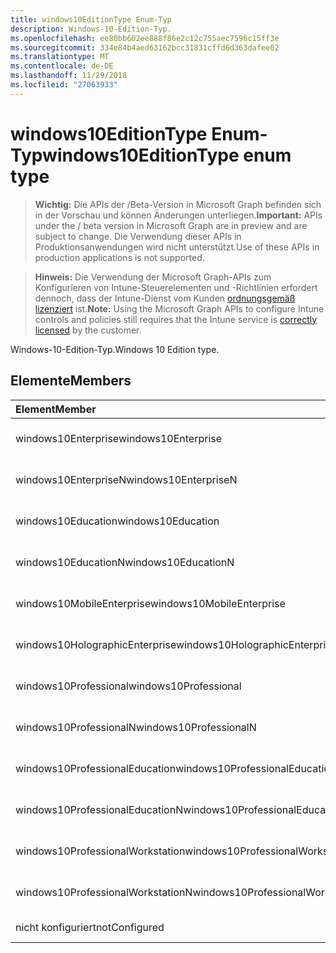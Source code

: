 ```yaml
---
title: windows10EditionType Enum-Typ
description: Windows-10-Edition-Typ.
ms.openlocfilehash: ee80bb602ee888f86e2c12c755aec7596c15ff3e
ms.sourcegitcommit: 334e84b4aed63162bcc31831cffd6d363dafee02
ms.translationtype: MT
ms.contentlocale: de-DE
ms.lasthandoff: 11/29/2018
ms.locfileid: "27063933"
---
```

# <a name="windows10editiontype-enum-type"></a><span data-ttu-id="8d6c8-103">windows10EditionType Enum-Typ</span><span class="sxs-lookup"><span data-stu-id="8d6c8-103">windows10EditionType enum type</span></span>

> <span data-ttu-id="8d6c8-104">**Wichtig:** Die APIs der /Beta-Version in Microsoft Graph befinden sich in der Vorschau und können Änderungen unterliegen.</span><span class="sxs-lookup"><span data-stu-id="8d6c8-104">**Important:** APIs under the / beta version in Microsoft Graph are in preview and are subject to change.</span></span> <span data-ttu-id="8d6c8-105">Die Verwendung dieser APIs in Produktionsanwendungen wird nicht unterstützt.</span><span class="sxs-lookup"><span data-stu-id="8d6c8-105">Use of these APIs in production applications is not supported.</span></span>

> <span data-ttu-id="8d6c8-106">**Hinweis:** Die Verwendung der Microsoft Graph-APIs zum Konfigurieren von Intune-Steuerelementen und -Richtlinien erfordert dennoch, dass der Intune-Dienst vom Kunden [ordnungsgemäß lizenziert](https://go.microsoft.com/fwlink/?linkid=839381) ist.</span><span class="sxs-lookup"><span data-stu-id="8d6c8-106">**Note:** Using the Microsoft Graph APIs to configure Intune controls and policies still requires that the Intune service is [correctly licensed](https://go.microsoft.com/fwlink/?linkid=839381) by the customer.</span></span>

<span data-ttu-id="8d6c8-107">Windows-10-Edition-Typ.</span><span class="sxs-lookup"><span data-stu-id="8d6c8-107">Windows 10 Edition type.</span></span>
## <a name="members"></a><span data-ttu-id="8d6c8-108">Elemente</span><span class="sxs-lookup"><span data-stu-id="8d6c8-108">Members</span></span>
|<span data-ttu-id="8d6c8-109">Element</span><span class="sxs-lookup"><span data-stu-id="8d6c8-109">Member</span></span>|<span data-ttu-id="8d6c8-110">Wert</span><span class="sxs-lookup"><span data-stu-id="8d6c8-110">Value</span></span>|<span data-ttu-id="8d6c8-111">Beschreibung</span><span class="sxs-lookup"><span data-stu-id="8d6c8-111">Description</span></span>|
|:---|:---|:---|
|<span data-ttu-id="8d6c8-112">windows10Enterprise</span><span class="sxs-lookup"><span data-stu-id="8d6c8-112">windows10Enterprise</span></span>|<span data-ttu-id="8d6c8-113">0</span><span class="sxs-lookup"><span data-stu-id="8d6c8-113">0</span></span>|<span data-ttu-id="8d6c8-114">Windows 10 Enterprise</span><span class="sxs-lookup"><span data-stu-id="8d6c8-114">Windows 10 Enterprise</span></span>|
|<span data-ttu-id="8d6c8-115">windows10EnterpriseN</span><span class="sxs-lookup"><span data-stu-id="8d6c8-115">windows10EnterpriseN</span></span>|<span data-ttu-id="8d6c8-116">1</span><span class="sxs-lookup"><span data-stu-id="8d6c8-116">1</span></span>|<span data-ttu-id="8d6c8-117">Windows 10 EnterpriseN</span><span class="sxs-lookup"><span data-stu-id="8d6c8-117">Windows 10 EnterpriseN</span></span>|
|<span data-ttu-id="8d6c8-118">windows10Education</span><span class="sxs-lookup"><span data-stu-id="8d6c8-118">windows10Education</span></span>|<span data-ttu-id="8d6c8-119">2</span><span class="sxs-lookup"><span data-stu-id="8d6c8-119">2</span></span>|<span data-ttu-id="8d6c8-120">Windows 10 Bildungseinrichtungen</span><span class="sxs-lookup"><span data-stu-id="8d6c8-120">Windows 10 Education</span></span>|
|<span data-ttu-id="8d6c8-121">windows10EducationN</span><span class="sxs-lookup"><span data-stu-id="8d6c8-121">windows10EducationN</span></span>|<span data-ttu-id="8d6c8-122">3</span><span class="sxs-lookup"><span data-stu-id="8d6c8-122">3</span></span>|<span data-ttu-id="8d6c8-123">Windows 10 EducationN</span><span class="sxs-lookup"><span data-stu-id="8d6c8-123">Windows 10 EducationN</span></span>|
|<span data-ttu-id="8d6c8-124">windows10MobileEnterprise</span><span class="sxs-lookup"><span data-stu-id="8d6c8-124">windows10MobileEnterprise</span></span>|<span data-ttu-id="8d6c8-125">4</span><span class="sxs-lookup"><span data-stu-id="8d6c8-125">4</span></span>|<span data-ttu-id="8d6c8-126">10 Windows Mobile Enterprise</span><span class="sxs-lookup"><span data-stu-id="8d6c8-126">Windows 10 Mobile Enterprise</span></span>|
|<span data-ttu-id="8d6c8-127">windows10HolographicEnterprise</span><span class="sxs-lookup"><span data-stu-id="8d6c8-127">windows10HolographicEnterprise</span></span>|<span data-ttu-id="8d6c8-128">5</span><span class="sxs-lookup"><span data-stu-id="8d6c8-128">5</span></span>|<span data-ttu-id="8d6c8-129">Windows 10 Hologramm Enterprise</span><span class="sxs-lookup"><span data-stu-id="8d6c8-129">Windows 10 Holographic Enterprise</span></span>|
|<span data-ttu-id="8d6c8-130">windows10Professional</span><span class="sxs-lookup"><span data-stu-id="8d6c8-130">windows10Professional</span></span>|<span data-ttu-id="8d6c8-131">6</span><span class="sxs-lookup"><span data-stu-id="8d6c8-131">6</span></span>|<span data-ttu-id="8d6c8-132">10 Windows Professional</span><span class="sxs-lookup"><span data-stu-id="8d6c8-132">Windows 10 Professional</span></span>|
|<span data-ttu-id="8d6c8-133">windows10ProfessionalN</span><span class="sxs-lookup"><span data-stu-id="8d6c8-133">windows10ProfessionalN</span></span>|<span data-ttu-id="8d6c8-134">7</span><span class="sxs-lookup"><span data-stu-id="8d6c8-134">7</span></span>|<span data-ttu-id="8d6c8-135">Windows 10 ProfessionalN</span><span class="sxs-lookup"><span data-stu-id="8d6c8-135">Windows 10 ProfessionalN</span></span>|
|<span data-ttu-id="8d6c8-136">windows10ProfessionalEducation</span><span class="sxs-lookup"><span data-stu-id="8d6c8-136">windows10ProfessionalEducation</span></span>|<span data-ttu-id="8d6c8-137">8</span><span class="sxs-lookup"><span data-stu-id="8d6c8-137">8</span></span>|<span data-ttu-id="8d6c8-138">Windows 10 Fortbildung</span><span class="sxs-lookup"><span data-stu-id="8d6c8-138">Windows 10 Professional Education</span></span>|
|<span data-ttu-id="8d6c8-139">windows10ProfessionalEducationN</span><span class="sxs-lookup"><span data-stu-id="8d6c8-139">windows10ProfessionalEducationN</span></span>|<span data-ttu-id="8d6c8-140">9</span><span class="sxs-lookup"><span data-stu-id="8d6c8-140">9</span></span>|<span data-ttu-id="8d6c8-141">Professional EducationN Windows 10</span><span class="sxs-lookup"><span data-stu-id="8d6c8-141">Windows 10 Professional EducationN</span></span>|
|<span data-ttu-id="8d6c8-142">windows10ProfessionalWorkstation</span><span class="sxs-lookup"><span data-stu-id="8d6c8-142">windows10ProfessionalWorkstation</span></span>|<span data-ttu-id="8d6c8-143">10</span><span class="sxs-lookup"><span data-stu-id="8d6c8-143">10</span></span>|<span data-ttu-id="8d6c8-144">Windows 10 Professional für Arbeitsstationen</span><span class="sxs-lookup"><span data-stu-id="8d6c8-144">Windows 10 Professional for Workstations</span></span>|
|<span data-ttu-id="8d6c8-145">windows10ProfessionalWorkstationN</span><span class="sxs-lookup"><span data-stu-id="8d6c8-145">windows10ProfessionalWorkstationN</span></span>|<span data-ttu-id="8d6c8-146">11</span><span class="sxs-lookup"><span data-stu-id="8d6c8-146">11</span></span>|<span data-ttu-id="8d6c8-147">Windows 10 Professional für Arbeitsstationen N</span><span class="sxs-lookup"><span data-stu-id="8d6c8-147">Windows 10 Professional for Workstations N</span></span>|
|<span data-ttu-id="8d6c8-148">nicht konfiguriert</span><span class="sxs-lookup"><span data-stu-id="8d6c8-148">notConfigured</span></span>|<span data-ttu-id="8d6c8-149">12</span><span class="sxs-lookup"><span data-stu-id="8d6c8-149">12</span></span>|<span data-ttu-id="8d6c8-150">Nicht konfiguriert</span><span class="sxs-lookup"><span data-stu-id="8d6c8-150">NotConfigured</span></span>|






